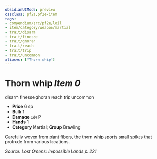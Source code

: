 ```yaml
---
obsidianUIMode: preview
cssclass: pf2e,pf2e-item
tags:
- compendium/src/pf2e/loil
- item/category/weapon/martial
- trait/disarm
- trait/finesse
- trait/ghoran
- trait/reach
- trait/trip
- trait/uncommon
aliases: ["Thorn whip"]
---
```

# Thorn whip *Item 0*  
[disarm](../../../Rules/traits/disarm.md)  [finesse](../../../Rules/traits/finesse.md)  [ghoran](../../../Rules/traits/ghoran-loil.md)  [reach](../../../Rules/traits/reach.md)  [trip](../../../Rules/traits/trip.md)  [uncommon](../../../Rules/traits/uncommon.md)  

- **Price** 6 sp
- **Bulk** 1
- **Damage** `1d4` P
- **Hands** 1
- **Category** Martial; **Group** Brawling 

Carefully woven from plant fibers, the thorn whip sports small spikes that protrude from various locations.

*Source: Lost Omens: Impossible Lands p. 221*